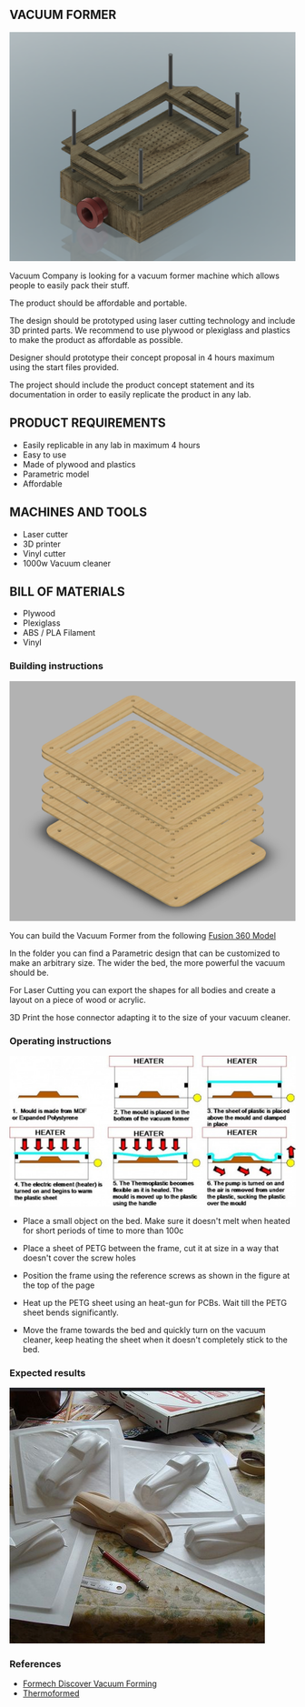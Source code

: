 
## VACUUM FORMER

![Vacuum Former](assets/vacuum-former.png)

Vacuum Company is looking for a vacuum former machine which allows people to easily pack their stuff. 

The product should be affordable and portable.

The design should be prototyped using laser cutting technology and include 3D printed parts. We recommend to use plywood or plexiglass and plastics to make the product as affordable as possible.

Designer should prototype their concept proposal in 4 hours maximum using the start files provided.

The project should include the product concept statement and its documentation in order to easily replicate the product in any lab.

## PRODUCT REQUIREMENTS
	
- Easily replicable in any lab in maximum 4 hours
- Easy to use
- Made of plywood and plastics
- Parametric model
- Affordable

## MACHINES AND TOOLS
	
- Laser cutter
- 3D printer
- Vinyl cutter
- 1000w Vacuum cleaner

## BILL OF MATERIALS

- Plywood 
- Plexiglass
- ABS / PLA Filament
- Vinyl

### Building instructions

![Render Vacuum Former](assets/render-vacuum-former.png)

You can build the Vacuum Former from the following [Fusion 360 Model](http://a360.co/2iWRcxN)

In the folder you can find a Parametric design that can be customized to make an arbitrary size. The wider the bed, the more powerful the vacuum should be.

For Laser Cutting you can export the shapes for all bodies and create a layout on a piece of wood or acrylic.

3D Print the hose connector adapting it to the size of your vacuum cleaner.

### Operating instructions

![Vacuum Forming](assets/vacuum-forming.jpg)

- Place a small object on the bed. Make sure it doesn't melt when heated for short periods of time to more than 100c

- Place a sheet of PETG between the frame, cut it at size in a way that doesn't cover the screw holes

- Position the frame using the reference screws as shown in the figure at the top of the page

- Heat up the PETG sheet using an heat-gun for PCBs. Wait till the PETG sheet bends significantly. 

- Move the frame towards the bed and quickly turn on the vacuum cleaner, keep heating the sheet when it doesn't completely stick to the bed.


### Expected results

![Vacuum Results](assets/vacuum-results.jpg)

### References

- [Formech Discover Vacuum Forming](https://youtu.be/YJ2khPSVYoo)
- [Thermoformed](http://lettucebranch.blogspot.it/2011/06/diy-vacuum-former-for-thermoformed.html)
